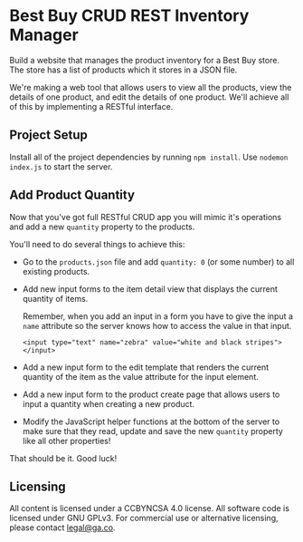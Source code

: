 # Best Buy CRUD REST Inventory Manager
Build a website that manages the product inventory for a Best Buy store.
The store has a list of products which it stores in a JSON file.

We're making a web tool that allows users to view all the products,
view the details of one product, and edit the details of one product.
We'll achieve all of this by implementing a RESTful interface.

## Project Setup
Install all of the project dependencies by running `npm install`. Use
`nodemon index.js` to start the server.

## Add Product Quantity
Now that you've got full RESTful CRUD app you will mimic it's
operations and add a new `quantity` property to the products.

You'll need to do several things to achieve this:

- Go to the `products.json` file and add `quantity: 0` (or some number) to all
  existing products.
- Add new input forms to the item detail view that displays the current
  quantity of items.

  Remember, when you add an input in a form you have to give the input a `name`
  attribute so the server knows how to access the value in that input.

  ```
  <input type="text" name="zebra" value="white and black stripes"></input>
  ```

- Add a new input form to the edit template that renders the current quantity of
  the item as the value attribute for the input element.
- Add a new input form to the product create page that allows users to input
  a quantity when creating a new product.
- Modify the JavaScript helper functions at the bottom of the server to make
  sure that they read, update and save the new `quantity` property like
  all other properties!

That should be it. Good luck!

## Licensing
All content is licensed under a CC­BY­NC­SA 4.0 license.
All software code is licensed under GNU GPLv3. For commercial use or alternative licensing, please contact legal@ga.co.

